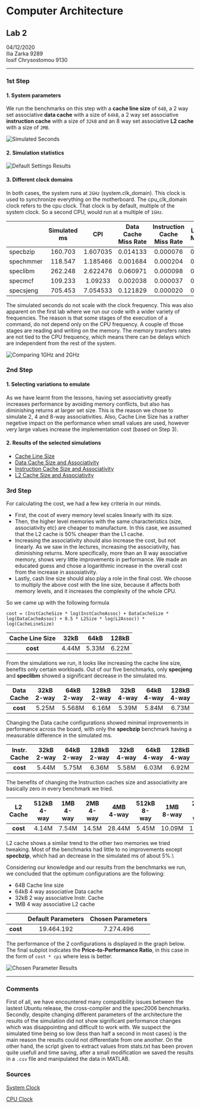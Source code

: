 # Computer Architecture

## Lab 2
04/12/2020\
Ilia Zarka 9289\
Iosif Chrysostomou 9130

---

### 1st Step
#### 1. System parameters

We run the benchmarks on this step with a **cache line size** of `64B`, a 2 way set associative **data cache** with a size of `64kB`, a 2 way set associative **instruction cache** with a size of `32kB` and an 8 way set associative **L2 cache** with a size of `2MB`.

![Simulated Seconds](./images/simms.png)

#### 2. Simulation statistics

![Default Settings Results](./images/defaults.png) 

#### 3. Different clock domains

In both cases, the system runs at `2GHz` (system.clk_domain). This clock is used to synchronize everything on the motherboard. The cpu_clk_domain clock refers to the cpu clock. That clock is by default, multiple of the system clock. So a second CPU, would run at a multiple of `1GHz`.

| | Simulated ms | CPI | Data Cache Miss Rate | Instruction Cache Miss Rate | L2 Cache Miss Rate |
| --- | :---: | :---: | :---: | :---: |:---: |
| specbzip | 160.703 | 1.607035 | 0.014133 | 0.000076 | 0.294739 | 
| spechmmer | 118.547 | 1.185466 | 0.001684 | 0.000204 | 0.079949 |
| speclibm | 262.248 | 2.622476 | 0.060971 | 0.000098 | 0.999927 |
| specmcf | 109.233 | 1.09233 | 0.002038 | 0.000037 | 0.727788 |
| specsjeng | 705.453 | 7.054533 | 0.121829 | 0.000020 | 0.999979 |

The simulated seconds do not scale with the clock frequency. This was also apparent on the first lab where we run our code with a wider variety of frequencies. The reason is that some stages of the execution of a command, do not depend only on the CPU frequency. A couple of those stages are reading and writing on the memory. The memory transfers rates are not tied to the CPU frequency, which means there can be delays which are independent from the rest of the system.

![Comparing 1GHz and 2GHz](./images/cpuclockcomparison.png)

### 2nd Step

#### 1. Selecting variations to emulate
As we have learnt from the lessons, having set associativity greatly increases performance by avoiding memory conflicts, but also has diminishing returns at larger set size. This is the reason we chose to simulate 2, 4 and 8-way associativities. Also, Cache Line Size has a rather negetive impact on the performance when small values are used, however very large values increase the implementation cost (based on Step 3).

#### 2. Results of the selected simulations
* [Cache Line Size](./cls.md)
* [Data Cache Size and Associativity](./dcache.md)
* [Instruction Cache Size and Associativity](./icache.md)
* [L2 Cache Size and Associativity](./l2.md)

### 3rd Step

For calculating the cost, we had a few key criteria in our minds.

* First, the cost of every memory level scales linearly with its size.
* Then, the higher level memories with the same characteristics (size, associativity etc) are cheaper to manufacture. In this case, we assumed that the L2 cache is 50% cheaper than the L1 cache.
* Increasing the associativity should also increase the cost, but not linearly. As we saw in the lectures, increasing the associativity, has diminishing returns. More specifically, more than an 8 way associative memory, shows very little improvements in performance. We made an educated guess and chose a logarithmic increase in the overall cost from the increase in assosiativity.
* Lastly, cash line size should also play a role in the final cost. We choose to multiply the above cost with the line size, because it affects both memory levels, and it increases the complexity of the whole CPU.

So we came up with the following formula

`cost = (InstCacheSize * log(InstCacheAssoc) + DataCacheSize * log(DataCacheAssoc) + 0.5 * L2Size * log(L2Assoc)) * log(CacheLineSize)`

| **Cache Line Size** | 32kB  |  64kB | 128kB |
|:-------------------:|:-----:|:-----:|:-----:|
|       **cost**      | 4.44M | 5.33M | 6.22M |

From the simulations we run, it looks like increasing the cache line size, benefits only certain workloads. Out of our five benchmarks, only **specjeng** and **speclibm** showed a significant decrease in the simulated ms. 

| **Data Cache** | 32kB 2-way | 64kB 2-way | 128kB 2-way | 32kB 4-way | 64kB 4-way | 128kB 4-way |
|:--------------:|:----------:|:----------:|:-----------:|:----------:|:----------:|:-----------:|
|    **cost**    |    5.25M   |    5.568M  |    6.16M    |    5.39M   |    5.84M   |    6.73M    |

Changing the Data cache configurations showed minimal improvements in performance across the board, with only the **specbzip** benchmark having a measurable difference in the simulated ms.

| **Instr. Cache** | 32kB 2-way  | 64kB 2-way | 128kB 2-way | 32kB 4-way | 64kB 4-way | 128kB 4-way |
|:----------------:|:-----------:|:----------:|:-----------:|:----------:|:----------:|:-----------:|
|     **cost**     |    5.44M    |    5.75M   |     6.36M   |    5.58M   |    6.03M   |    6.92M    |

The benefits of changing the Instruction caches size and associativity are basically zero in every benchmark we tried.

|  **L2 Cache**    | 512kB 4-way | 1MB 4-way | 2MB 4-way | 4MB 4-way | 512kB 8-way | 1MB 8-way | 2MB 8-way | 4MB 8-way |
|:----------------:|:-----------:|:---------:|:---------:|:---------:|:-----------:|:---------:|:---------:|:---------:|
|     **cost**     |    4.14M    |   7.54M   |   14.5M   |   28.44M  |    5.45M    |   10.09M  |   19.6M   |   38.61M  |

L2 cache shows a similar trend to the other two memories we tried tweaking. Most of the benchmarks had little to no improvements except **specbzip**, which had an decrease in the simulated ms of about 5%.\

Considering our knowledge and our results from the benchmarks we run, we concluded that the optimum configurations are the following:
* 64B Cache line size
* 64kB 4 way associative Data cache
* 32kB 2 way associative Instr. Cache
* 1MB 4 way associative L2 cache

| | Default Parameters | Chosen Parameters |
|:---:|:---:|:---:|
| **cost** | 19.464.192 | 7.274.496 |

The performance of the 2 configurations is displayed in the graph below. The final subplot indicates the **Price-to-Performance Ratio**, in this case in the form of `cost * cpi` where less is better.

![Chosen Parameter Results](./images/chosenresults.png)

---

### Comments

First of all, we have encountered many compatibility issues between the lastest Ubuntu release, the cross-compiler and the spec2006 benchmarks. Secondly, despite changing different parameters of the architecture the results of the simulation did not show significant performance changes which was disappointing and difficult to work with. We suspect the simulated time being so low (less than half a second in most cases) is the main reason the results could not differentiate from one another. On the other hand, the script given to extract values from stats.txt has been proven quite usefull and time saving, after a small modification we saved the results in a `.csv` file and manipulated the data in MATLAB.

### Sources

[System Clock](http://learning.gem5.org/book/part1/example_configs.html#cmdoption--sys-clock)

[CPU Clock](http://learning.gem5.org/book/part1/example_configs.html#cmdoption--cpu-clock)
